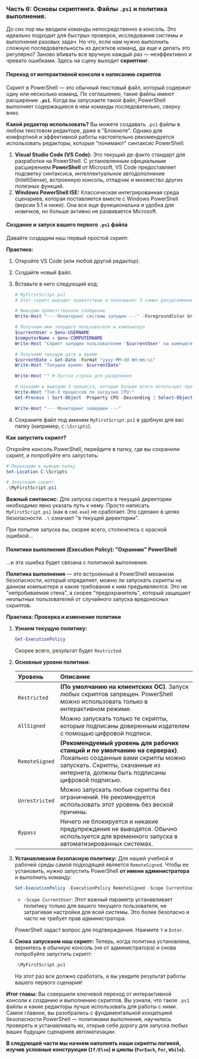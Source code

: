 
### **Часть 6: Основы скриптинга. Файлы `.ps1` и политика выполнения.**

До сих пор мы вводили команды непосредственно в консоль. Это идеально подходит для быстрых проверок, исследования системы и выполнения разовых задач. Но что, если нам нужно выполнить сложную последовательность из десятков команд, да еще и делать это регулярно? Заново вбивать все вручную каждый раз — неэффективно и чревато ошибками. Здесь на сцену выходит **скриптинг**.

#### **Переход от интерактивной консоли к написанию скриптов**

Скрипт в PowerShell — это обычный текстовый файл, который содержит одну или несколько команд. По соглашению, такие файлы имеют расширение **`.ps1`**. Когда вы запускаете такой файл, PowerShell выполняет содержащиеся в нем команды последовательно, сверху вниз.

**Какой редактор использовать?**
Вы можете создавать `.ps1` файлы в любом текстовом редакторе, даже в "Блокноте". Однако для комфортной и эффективной работы настоятельно рекомендуется использовать редакторы, которые "понимают" синтаксис PowerShell:

1.  **Visual Studio Code (VS Code):** Это текущий де-факто стандарт для разработки на PowerShell. С установленным официальным расширением **PowerShell** от Microsoft, VS Code предоставляет подсветку синтаксиса, интеллектуальное автодополнение (IntelliSense), встроенную консоль, отладчик и множество других полезных функций.
2.  **Windows PowerShell ISE:** Классическая интегрированная среда сценариев, которая поставляется вместе с Windows PowerShell (версии 5.1 и ниже). Она все еще функциональна и удобна для новичков, но больше активно не развивается Microsoft.

#### **Создание и запуск вашего первого `.ps1` файла**

Давайте создадим наш первый простой скрипт.

**Практика:**

1.  Откройте VS Code (или любой другой редактор).
2.  Создайте новый файл.
3.  Вставьте в него следующий код:

    ```powershell
    # MyFirstScript.ps1
    # Этот скрипт выводит приветствие и показывает 3 самых ресурсоемких процесса.

    # Выводим приветственное сообщение
    Write-Host "--- Мониторинг системы запущен ---" -ForegroundColor Green

    # Получаем имя текущего пользователя и компьютера
    $currentUser = $env:USERNAME
    $computerName = $env:COMPUTERNAME
    Write-Host "Скрипт запущен пользователем '$currentUser' на компьютере '$computerName'."

    # Получаем текущую дату и время
    $currentDate = Get-Date -Format "yyyy-MM-dd HH:mm:ss"
    Write-Host "Текущее время: $currentDate"

    Write-Host "" # Пустая строка для разделения

    # Находим и выводим 3 процесса, которые больше всего используют процессор
    Write-Host "Топ-3 процессов по загрузке CPU:"
    Get-Process | Sort-Object -Property CPU -Descending | Select-Object -First 3 -Property ProcessName, Id, CPU

    Write-Host "--- Мониторинг завершен ---"
    ```
4.  Сохраните файл под именем `MyFirstScript.ps1` в удобную для вас папку (например, `C:\Scripts`).

**Как запустить скрипт?**

Откройте консоль PowerShell, перейдите в папку, где вы сохранили скрипт, и попробуйте его запустить:

```powershell
# Переходим в нужную папку
Set-Location C:\Scripts

# Запускаем скрипт
.\MyFirstScript.ps1
```
**Важный синтаксис:** Для запуска скрипта в текущей директории необходимо явно указать путь к нему. Просто написать `MyFirstScript.ps1` (как в `cmd.exe`) не сработает. Это сделано в целях безопасности. `.\` означает "в текущей директории".

При попытке запуска вы, скорее всего, столкнетесь с красной ошибкой...

#### **Политики выполнения (Execution Policy): "Охранник" PowerShell**

...и эта ошибка будет связана с политикой выполнения.

**Политика выполнения** — это встроенный в PowerShell механизм безопасности, который определяет, можно ли запускать скрипты на данном компьютере и какие требования к ним предъявляются. Это не "непробиваемая стена", а скорее "предохранитель", который защищает неопытных пользователей от случайного запуска вредоносных скриптов.

**Практика: Проверка и изменение политики**

1.  **Узнаем текущую политику:**

    ```powershell
    Get-ExecutionPolicy
    ```
    Скорее всего, результат будет `Restricted`.

2.  **Основные уровни политики:**

    | Уровень | Описание |
    | :--- | :--- |
    | `Restricted` | **(По умолчанию на клиентских ОС)**. Запуск любых скриптов запрещен. PowerShell можно использовать только в интерактивном режиме. |
    | `AllSigned` | Можно запускать только те скрипты, которые подписаны доверенным издателем с помощью цифровой подписи. |
    | `RemoteSigned`| **(Рекомендуемый уровень для рабочих станций и по умолчанию на серверах)**. Локально созданные вами скрипты можно запускать. Скрипты, скачанные из интернета, должны быть подписаны цифровой подписью. |
    | `Unrestricted`| Можно запускать любые скрипты без ограничений. Не рекомендуется использовать этот уровень без веской причины. |
    | `Bypass` | Ничего не блокируется и никакие предупреждения не выводятся. Обычно используется для временного запуска в автоматизированных системах. |

3.  **Устанавливаем безопасную политику:**
    Для нашей учебной и рабочей среды самой подходящей является `RemoteSigned`. Чтобы ее установить, нужно запустить PowerShell **от имени администратора** и выполнить команду:

    ```powershell
    Set-ExecutionPolicy -ExecutionPolicy RemoteSigned -Scope CurrentUser
    ```
    *   `-Scope CurrentUser`: Этот важный параметр устанавливает политику только для вашего текущего пользователя, не затрагивая настройки для всей системы. Это более безопасно и часто не требует прав администратора.

    PowerShell задаст вопрос для подтверждения. Нажмите `Y` и `Enter`.

4.  **Снова запускаем наш скрипт:**
    Теперь, когда политика установлена, вернитесь в обычную консоль (не от администратора) и снова попробуйте запустить скрипт:

    ```powershell
    .\MyFirstScript.ps1
    ```
    На этот раз все должно сработать, и вы увидите результат работы вашего первого сценария!

**Итог главы:**
Вы совершили ключевой переход от интерактивной консоли к созданию и выполнению скриптов. Вы узнали, что такое `.ps1` файлы и какие редакторы лучше использовать для работы с ними. Самое главное, вы разобрались с фундаментальной концепцией безопасности PowerShell — политиками выполнения, научились проверять и устанавливать их, открыв себе дорогу для запуска любых ваших будущих сценариев автоматизации.

**В следующей части мы начнем наполнять наши скрипты логикой, изучив условные конструкции (`If/Else`) и циклы (`ForEach`, `For`, `While`).**